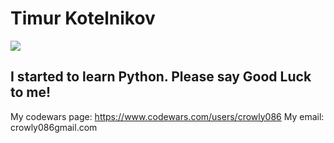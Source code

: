 # Timur Kotelnikov
![](my_foto.jpg)

## I started to learn Python. Please say Good Luck to me!
My codewars page:
https://www.codewars.com/users/crowly086
My email:
crowly086gmail.com

<!---
Timur-Kotelnikov/Timur-Kotelnikov is a ✨ special ✨ repository because its `README.md` (this file) appears on your GitHub profile.
You can click the Preview link to take a look at your changes.
--->
